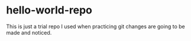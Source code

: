 # hello-world-repo
This is just a trial repo I used when practicing git
changes are going to be made and noticed.
